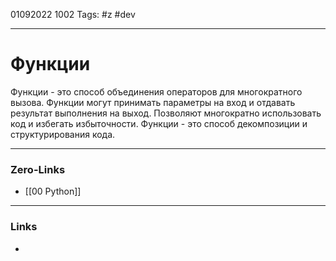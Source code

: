 01092022 1002
Tags: #z #dev 

---
# Функции

Функции - это способ объединения операторов для многократного вызова. Функции могут принимать параметры на вход и отдавать результат выполнения на выход.
Позволяют многократно использовать код и избегать избыточности.
Функции - это способ декомпозиции и структурирования кода.

---
### Zero-Links
- [[00 Python]]

---
### Links
- 